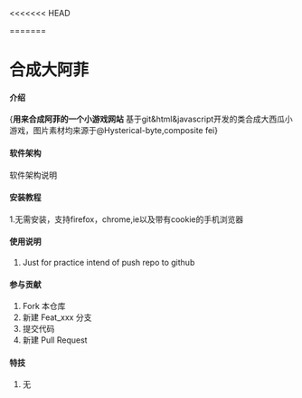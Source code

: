 <<<<<<< HEAD


=======
# 合成大阿菲

#### 介绍
{**用来合成阿菲的一个小游戏网站**
基于git&html&javascript开发的类合成大西瓜小游戏，图片素材均来源于@Hysterical-byte,composite fei}

#### 软件架构
软件架构说明


#### 安装教程

1.无需安装，支持firefox，chrome,ie以及带有cookie的手机浏览器

#### 使用说明

1.  Just for practice intend of push repo to github

#### 参与贡献

1.  Fork 本仓库
2.  新建 Feat_xxx 分支
3.  提交代码
4.  新建 Pull Request


#### 特技

1.  无
